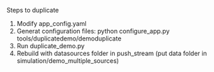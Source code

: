 Steps to duplicate

1. Modify app_config.yaml
2. Generat configuration files: python configure_app.py tools/duplicatedemo/demoduplicate
3. Run duplicate_demo.py
3. Rebuild with datasources folder in push_stream (put data folder in simulation/demo_multiple_sources)
